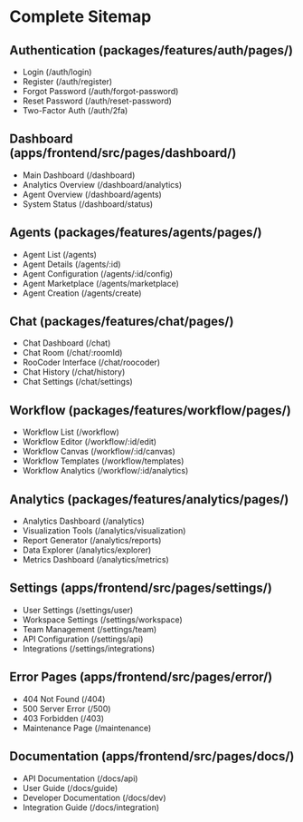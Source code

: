 # Complete Sitemap

## Authentication (packages/features/auth/pages/)
- Login (/auth/login)
- Register (/auth/register)
- Forgot Password (/auth/forgot-password)
- Reset Password (/auth/reset-password)
- Two-Factor Auth (/auth/2fa)

## Dashboard (apps/frontend/src/pages/dashboard/)
- Main Dashboard (/dashboard)
- Analytics Overview (/dashboard/analytics)
- Agent Overview (/dashboard/agents)
- System Status (/dashboard/status)

## Agents (packages/features/agents/pages/)
- Agent List (/agents)
- Agent Details (/agents/:id)
- Agent Configuration (/agents/:id/config)
- Agent Marketplace (/agents/marketplace)
- Agent Creation (/agents/create)

## Chat (packages/features/chat/pages/)
- Chat Dashboard (/chat)
- Chat Room (/chat/:roomId)
- RooCoder Interface (/chat/roocoder)
- Chat History (/chat/history)
- Chat Settings (/chat/settings)

## Workflow (packages/features/workflow/pages/)
- Workflow List (/workflow)
- Workflow Editor (/workflow/:id/edit)
- Workflow Canvas (/workflow/:id/canvas)
- Workflow Templates (/workflow/templates)
- Workflow Analytics (/workflow/:id/analytics)

## Analytics (packages/features/analytics/pages/)
- Analytics Dashboard (/analytics)
- Visualization Tools (/analytics/visualization)
- Report Generator (/analytics/reports)
- Data Explorer (/analytics/explorer)
- Metrics Dashboard (/analytics/metrics)

## Settings (apps/frontend/src/pages/settings/)
- User Settings (/settings/user)
- Workspace Settings (/settings/workspace)
- Team Management (/settings/team)
- API Configuration (/settings/api)
- Integrations (/settings/integrations)

## Error Pages (apps/frontend/src/pages/error/)
- 404 Not Found (/404)
- 500 Server Error (/500)
- 403 Forbidden (/403)
- Maintenance Page (/maintenance)

## Documentation (apps/frontend/src/pages/docs/)
- API Documentation (/docs/api)
- User Guide (/docs/guide)
- Developer Documentation (/docs/dev)
- Integration Guide (/docs/integration)